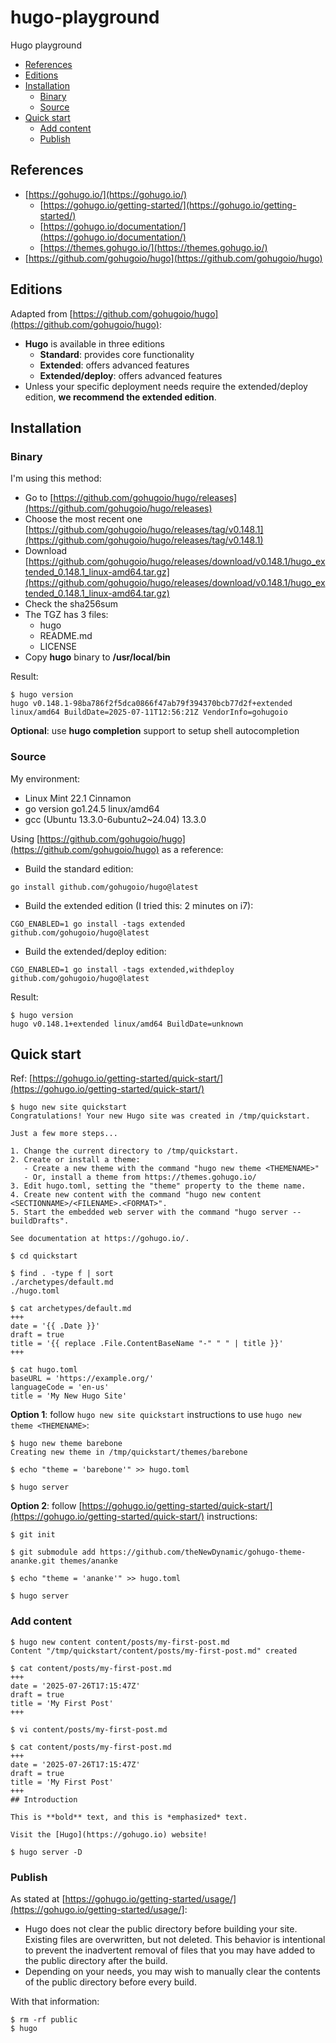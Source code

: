 # hugo-playground

Hugo playground

- [References](#references)
- [Editions](#editions)
- [Installation](#installation)
  - [Binary](#binary)
  - [Source](#source)
- [Quick start](#quick-start)
  - [Add content](#add-content)
  - [Publish](#publish)

## References

- [https://gohugo.io/](https://gohugo.io/)
  - [https://gohugo.io/getting-started/](https://gohugo.io/getting-started/)
  - [https://gohugo.io/documentation/](https://gohugo.io/documentation/)
  - [https://themes.gohugo.io/](https://themes.gohugo.io/)
- [https://github.com/gohugoio/hugo](https://github.com/gohugoio/hugo)

## Editions

Adapted from [https://github.com/gohugoio/hugo](https://github.com/gohugoio/hugo):

- **Hugo** is available in three editions
  - **Standard**: provides core functionality
  - **Extended**: offers advanced features
  - **Extended/deploy**: offers advanced features
- Unless your specific deployment needs require the extended/deploy edition, **we recommend the extended edition**.

## Installation

### Binary

I'm using this method:

- Go to [https://github.com/gohugoio/hugo/releases](https://github.com/gohugoio/hugo/releases)
- Choose the most recent one [https://github.com/gohugoio/hugo/releases/tag/v0.148.1](https://github.com/gohugoio/hugo/releases/tag/v0.148.1)
- Download [https://github.com/gohugoio/hugo/releases/download/v0.148.1/hugo_extended_0.148.1_linux-amd64.tar.gz](https://github.com/gohugoio/hugo/releases/download/v0.148.1/hugo_extended_0.148.1_linux-amd64.tar.gz)
- Check the sha256sum
- The TGZ has 3 files:
  - hugo
  - README.md
  - LICENSE
- Copy **hugo** binary to **/usr/local/bin**

Result:
```
$ hugo version
hugo v0.148.1-98ba786f2f5dca0866f47ab79f394370bcb77d2f+extended linux/amd64 BuildDate=2025-07-11T12:56:21Z VendorInfo=gohugoio
```

**Optional**: use **hugo completion** support to setup shell autocompletion

### Source

My environment:

- Linux Mint 22.1 Cinnamon
- go version go1.24.5 linux/amd64
- gcc (Ubuntu 13.3.0-6ubuntu2~24.04) 13.3.0

Using [https://github.com/gohugoio/hugo](https://github.com/gohugoio/hugo) as a reference:

- Build the standard edition:
```
go install github.com/gohugoio/hugo@latest
```
- Build the extended edition (I tried this: 2 minutes on i7):
```
CGO_ENABLED=1 go install -tags extended github.com/gohugoio/hugo@latest
```
- Build the extended/deploy edition:
```
CGO_ENABLED=1 go install -tags extended,withdeploy github.com/gohugoio/hugo@latest
```

Result:
```
$ hugo version
hugo v0.148.1+extended linux/amd64 BuildDate=unknown
```

## Quick start

Ref: [https://gohugo.io/getting-started/quick-start/](https://gohugo.io/getting-started/quick-start/)

```
$ hugo new site quickstart
Congratulations! Your new Hugo site was created in /tmp/quickstart.

Just a few more steps...

1. Change the current directory to /tmp/quickstart.
2. Create or install a theme:
   - Create a new theme with the command "hugo new theme <THEMENAME>"
   - Or, install a theme from https://themes.gohugo.io/
3. Edit hugo.toml, setting the "theme" property to the theme name.
4. Create new content with the command "hugo new content <SECTIONNAME>/<FILENAME>.<FORMAT>".
5. Start the embedded web server with the command "hugo server --buildDrafts".

See documentation at https://gohugo.io/.

$ cd quickstart

$ find . -type f | sort
./archetypes/default.md
./hugo.toml

$ cat archetypes/default.md
+++
date = '{{ .Date }}'
draft = true
title = '{{ replace .File.ContentBaseName "-" " " | title }}'
+++

$ cat hugo.toml
baseURL = 'https://example.org/'
languageCode = 'en-us'
title = 'My New Hugo Site'
```
**Option 1**: follow `hugo new site quickstart` instructions to use `hugo new theme <THEMENAME>`:
```
$ hugo new theme barebone
Creating new theme in /tmp/quickstart/themes/barebone

$ echo "theme = 'barebone'" >> hugo.toml

$ hugo server
```
**Option 2**: follow [https://gohugo.io/getting-started/quick-start/](https://gohugo.io/getting-started/quick-start/) instructions:
```
$ git init

$ git submodule add https://github.com/theNewDynamic/gohugo-theme-ananke.git themes/ananke

$ echo "theme = 'ananke'" >> hugo.toml

$ hugo server
```

### Add content

```
$ hugo new content content/posts/my-first-post.md
Content "/tmp/quickstart/content/posts/my-first-post.md" created

$ cat content/posts/my-first-post.md
+++
date = '2025-07-26T17:15:47Z'
draft = true
title = 'My First Post'
+++

$ vi content/posts/my-first-post.md

$ cat content/posts/my-first-post.md
+++
date = '2025-07-26T17:15:47Z'
draft = true
title = 'My First Post'
+++
## Introduction

This is **bold** text, and this is *emphasized* text.

Visit the [Hugo](https://gohugo.io) website!

$ hugo server -D
```

### Publish

As stated at [https://gohugo.io/getting-started/usage/](https://gohugo.io/getting-started/usage/]:

- Hugo does not clear the public directory before building your site. Existing files are overwritten, but not deleted. This behavior is intentional to prevent the inadvertent removal of files that you may have added to the public directory after the build.
- Depending on your needs, you may wish to manually clear the contents of the public directory before every build.

With that information:

```
$ rm -rf public
$ hugo
```
